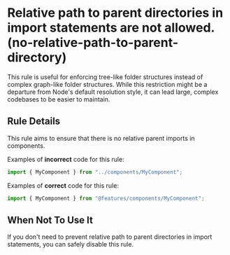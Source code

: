 # Relative path to parent directories in import statements are not allowed. (no-relative-path-to-parent-directory)

This rule is useful for enforcing tree-like folder structures instead of complex graph-like folder structures. While this restriction might be a departure from Node's default resolution style, it can lead large, complex codebases to be easier to maintain.

## Rule Details

This rule aims to ensure that there is no relative parent imports in components.

Examples of **incorrect** code for this rule:

```js
import { MyComponent } from "../components/MyComponent";
```

Examples of **correct** code for this rule:

```js
import { MyComponent } from "@features/components/MyComponent";
```


## When Not To Use It

If you don't need to prevent relative path to parent directories in import statements, you can safely disable this rule.